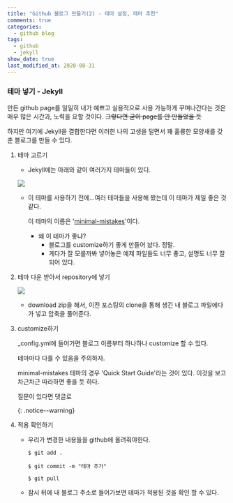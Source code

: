 ```yaml
---
title: "Github 블로그 만들기(2) - 테마 설정, 테마 추천"
comments: true
categories:
  - github blog
tags:
  - github
  - jekyll
show_date: true
last_modified_at: 2020-08-31
---
```


### 테마 넣기 - Jekyll

만든 github page를 일일히 내가 예쁘고 실용적으로 사용 가능하게 꾸며나간다는 것은 매우 많은 시간과, 노력을 요할 것이다. ~~그렇다면 굳이 page를 안 만들었을 듯~~

하지만 여기에 Jekyll을 결합한다면 이러한 나의 고생을 덜면서 꽤 훌륭한 모양새를 갖춘 블로그를 만들 수 있다.



1. 테마 고르기

   * Jekyll에는 아래와 같이 여러가지 테마들이 있다.

   ![](http://drive.google.com/uc?export=view&id=1U8SYUjQToccwWYmKx6nl9_pBpWlvJogQ)

   * 이 테마를 사용하기 전에...여러 테마들을 사용해 봤는데 이 테마가 제일 좋은 것 같다.

     이 테마의 이름은 '[minimal-mistakes](https://github.com/mmistakes/minimal-mistakes)'이다.

     * 왜 이 테마가 좋냐?
       * 블로그를 customize하기 좋게 만들어 놨다. 정말.
       * 게다가 잘 모를까봐 넣어놓은 예제 파일들도 너무 좋고, 설명도 너무 잘 되어 있다.

2. 테마 다운 받아서 repository에 넣기

   ![](http://drive.google.com/uc?export=view&id=1wE1dYixhIL8huY1Ioyb-z0qYwv2Ydomf)

   * download zip을 해서, 이전 포스팅의 clone을 통해 생긴 내 블로그 파일에다가 넣고 압축을 풀어준다.

3. customize하기

   _config.yml에 들어가면 블로그 이름부터 하나하나 customize 할 수 있다. 

   테마마다 다를 수 있음을 주의하자.

   minimal-mistakes 테마의 경우 'Quick Start Guide'라는 것이 있다. 이것을 보고 차근차근 따라하면 좋을 듯 하다.

   질문이 있다면 댓글로

   {: .notice--warning}

4. 적용 확인하기

   * 우리가 변경한 내용들을 github에 올려줘야한다.

     `$ git add .`

     `$ git commit -m "테마 추가"`

     `$ git pull`

   * 잠시 뒤에 내 블로그 주소로 들어가보면 테마가 적용된 것을 확인 할 수 있다.